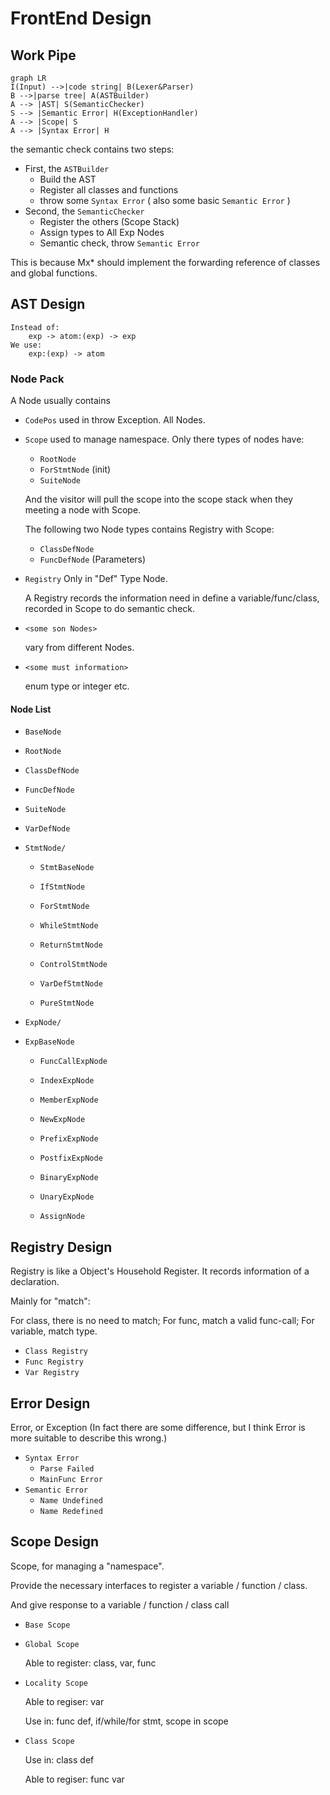 # FrontEnd Design



## Work Pipe

```mermaid
graph LR
I(Input) -->|code string| B(Lexer&Parser)
B -->|parse tree| A(ASTBuilder)
A --> |AST| S(SemanticChecker)
S --> |Semantic Error| H(ExceptionHandler)
A --> |Scope| S
A --> |Syntax Error| H

```

the semantic check contains two steps:

- First, the `ASTBuilder`
  - Build the AST
  - Register all classes and functions
  - throw some `Syntax Error` ( also some basic `Semantic Error` )
- Second, the `SemanticChecker`
  - Register the others (Scope Stack)
  - Assign types to All Exp Nodes
  - Semantic check, throw `Semantic Error`

This is because Mx* should implement the forwarding reference of classes and global functions.



## AST Design

```
Instead of:
	exp -> atom:(exp) -> exp
We use:
	exp:(exp) -> atom
```



### Node Pack

A Node usually contains

- `CodePos`  used in throw Exception. All Nodes.

- `Scope`  used to manage namespace. Only there types of nodes have:

  - `RootNode`		
  - `ForStmtNode` (init)
  - `SuiteNode`

  And the visitor will pull the scope into the scope stack when they meeting a node with Scope.

  The following two Node types contains Registry with Scope:

  - `ClassDefNode` 
  - `FuncDefNode` (Parameters)

- `Registry`  Only in "Def" Type Node.

  A Registry records the information need in define a variable/func/class, recorded in Scope to do semantic check.

- `<some son Nodes>`

  vary from different Nodes.

- `<some must information>`

  enum type or integer etc.



#### Node List

- `BaseNode`

- `RootNode`

- `ClassDefNode`

- `FuncDefNode`

- `SuiteNode`

- `VarDefNode`

- `StmtNode/`

  - `StmtBaseNode`

  - `IfStmtNode`
  - `ForStmtNode`
  - `WhileStmtNode`
  - `ReturnStmtNode`
  - `ControlStmtNode`
  - `VarDefStmtNode`
  - `PureStmtNode`

- `ExpNode/`
- `ExpBaseNode`
  - `FuncCallExpNode`
  - `IndexExpNode`
  - `MemberExpNode`
  - `NewExpNode`
  
  - `PrefixExpNode`
  
  - `PostfixExpNode`
  - `BinaryExpNode`
  - `UnaryExpNode`
  - `AssignNode`



## Registry Design

Registry is like a Object's Household Register. It records information of a declaration.

Mainly for "match":

For class, there is no need to match; For func, match a valid func-call; For variable, match type.

- `Class Registry`
- `Func Registry`
- `Var Registry`



## Error Design

Error, or Exception (In fact there are some difference, but I think Error is more suitable to describe this wrong.)

- `Syntax Error`
  - `Parse Failed`
  - `MainFunc Error`
- `Semantic Error`
  - `Name Undefined`
  - `Name Redefined`



## Scope Design

Scope, for managing a "namespace".

Provide the necessary interfaces to register a variable / function / class.

And give response to a variable / function / class call 

- `Base Scope`

- `Global Scope`

  Able to register: class, var, func

- `Locality Scope`

  Able to regiser: var

  Use in: func def, if/while/for stmt, scope in scope

- `Class Scope`

  Use in: class def

  Able to regiser: func var